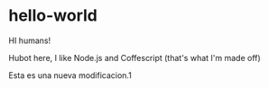 # hello-world

HI humans!

Hubot here, I like Node.js and Coffescript (that's what I'm made off)

Esta es una nueva modificacion.1
